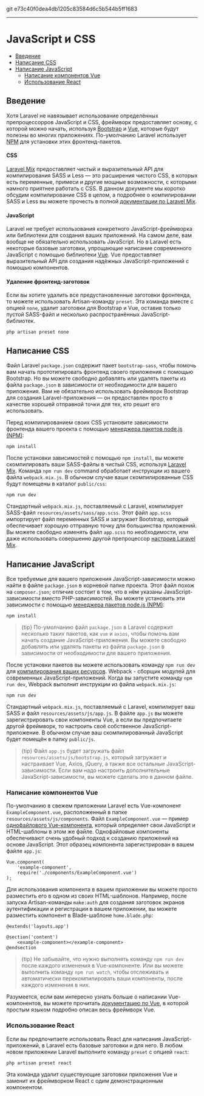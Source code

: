 git e73c40f0dea4db1205c83584d6c5b544b5ff1683

---

# JavaScript и CSS 

- [Введение](#introduction)
- [Написание CSS](#writing-css)
- [Написание JavaScript](#writing-javascript)
    - [Написание компонентов Vue](#writing-vue-components)
    - [Использование React](#using-react)

<a name="introduction"></a>
## Введение

Хотя Laravel не навязывает использование определённых препроцессорров JavaScript и CSS, фреймворк предоставляет основу, с которой можно начать, используя [Bootstrap](https://getbootstrap.com/) и [Vue](https://vuejs.org), которые будут полезны во многих приложениях. По-умолчанию Laravel использует [NPM](https://www.npmjs.org) для установки этих фронтенд-пакетов.

#### CSS

[Laravel Mix](/docs/{{version}}/mix) предоставляет чистый и выразительный API для компилирования SASS и Less — это расширения чистого CSS, в которых есть переменные, примеси и другие мощные возможности, с которыми намного приятнее работать с CSS. В данном документе мы коротко обсудим компилирование CSS в целом, а подробнее о компилировании SASS и Less вы можете прочесть в полной [документации по Laravel Mix](/docs/{{version}}/mix).

#### JavaScript

Laravel не требует использования конкретного JavaScript-фреймворка или библиотеки для создания ваших приложений. На самом деле, вам вообще не обязательно использовать JavaScript. Но в Laravel есть некоторые базовые заготовки, упрощающие написание современного JavaScript с помощью библиотеки [Vue](https://vuejs.org). Vue предоставляет выразительный API для создания надёжных JavaScript-приложений с помощью компонентов.

#### Удаление фронтенд-заготовок    

Если вы хотите удалить все предустановленные заготовки фронтенда, то можете использовать Artisan-команду `preset`. Эта команда вместе с опцией `none`, удалит заготовки для Bootstrap и Vue, оставив только пустой SASS-файл и несколько распространённых JavaScript-библиотек.

    php artisan preset none

<a name="writing-css"></a>
## Написание CSS

Файл Laravel `package.json` содержит пакет `bootstrap-sass`, чтобы помочь вам начать прототипировать фронтенд своего приложения с помощью Bootstrap. Но вы можете свободно добавлять или удалять пакеты из файла `package.json` в зависимости от необходимости для вашего приложения. Вам не обязательно использовать фреймворк Bootstrap для создания Laravel-приложения — он предоставлен просто в качестве хорошей отправной точки для тех, кто решит его использовать.

Перед компилированием своих CSS установите зависимости фронтенда вашего проекта с помощью [менеджера пакетов node.js (NPM)](https://www.npmjs.org):

    npm install

После установки зависимостей с помощью `npm install`, вы можете скомпилировать ваши SASS-файлы в чистый CSS, используя [Laravel Mix](/docs/{{version}}/mix#working-with-stylesheets). Команда `npm run dev` command обработает инструкции из вашего файла `webpack.mix.js`. В обычном случае ваши скомпилированные CSS будут помещены в каталог `public/css`:

    npm run dev

Стандартный `webpack.mix.js`, поставляемый с Laravel, компилирует SASS-файл `resources/assets/sass/app.scss`. Этот файл `app.scss` импортирует файл переменных SASS и загружает Bootstrap, который обеспечивает хорошую отправную точку для большинства приложений. Вы можете свободно изменять файл `app.scss` по необходимости, или даже использовать совершенно другой препроцессор [настроив Laravel Mix](/docs/{{version}}/mix).

<a name="writing-javascript"></a>
## Написание  JavaScript

Все требуемые для вашего приложения JavaScript-зависимости можно найти в файле `package.json` в корневой папке проекта. Этот файл похож на `composer.json`; отличие состоит в том, что в нём указаны JavaScript-зависимости вместо PHP-зависимостей. Вы можете установить эти зависимости с помощью [менеджера пакетов node.js (NPM)](https://www.npmjs.org):

    npm install

> {tip} По-умолчанию файл `package.json` в Laravel содержит несколько таких пакетов, как `vue` и `axios`, чтобы помочь вам начать создание JavaScript-приложения. Вы можете свободно добавлять или удалять пакеты из файла `package.json` в зависимости от необходимости для вашего приложения.

После установки пакетов вы можете использовать команду `npm run dev` для [компилирования ваших ресурсов](/docs/{{version}}/mix). Webpack - сборщик модулей для современных JavaScript-приложений. Когда вы запустите команду `npm run dev`, Webpack выполнит инструкции из файла `webpack.mix.js`:

    npm run dev

Стандартный `webpack.mix.js`, поставляемый с Laravel, компилирует ваш SASS и файл `resources/assets/js/app.js`. В файле `app.js` вы можете зарегистрировать свои компоненты Vue, а если вы предпочитаете другой фреймворк, то настроить своё собственное JavaScript-приложение. В обычном случае ваш скомпилированный JavaScript будет помещён в папку `public/js`.

> {tip} Файл `app.js` будет загружать файл `resources/assets/js/bootstrap.js`, который загружает и настраивает Vue, Axios, jQuery, а также все остальные JavaScript-зависимости. Если вам надо настроить дополнительные JavaScript-зависимости, вы можете сделать это в данном файле.

<a name="writing-vue-components"></a>
### Написание компонентов Vue

По-умолчанию в свежем приложении Laravel есть Vue-компонент `ExampleComponent.vue`, расположенный в папке `resources/assets/js/components`. Файл `ExampleComponent.vue` — пример [однофайлового Vue-компонента](https://ru.vuejs.org/guide/single-file-components), который определяет свои JavaScript и HTML-шаблоны в этом же файле. Однофайловые компоненты обеспечивают очень удобный подход к созданию приложений на основе JavaScript. Этот образец компонента зарегистрирован в вашем файле `app.js`:

    Vue.component(
        'example-component',
        require('./components/ExampleComponent.vue')
    );

Для использования компонента в вашем приложении вы можете просто разместить его в одном из своих HTML-шаблонов. Например, после запуска Artisan-команды `make:auth` для создания заготовок экранов аутентификации и регистрации в вашем приложении, вы можете разместить компонент в Blade-шаблоне `home.blade.php`:

    @extends('layouts.app')

    @section('content')
        <example-component></example-component>
    @endsection

> {tip} Не забывайте, что нужно выполнять команду `npm run dev` после каждого изменения в Vue-компоненте. Или вы можете выполнить команду `npm run watch`, чтобы отслеживать и автоматически перекомпилировать ваши компоненты, после каждого изменения в них.

Разумеется, если вам интересно узнать больше о написании Vue-компонентов, вы можете прочитать [документацию по Vue](https://ru.vuejs.org/guide/), в которой простым языком подробно описан весь фреймворк Vue.

<a name="using-react"></a>
### Использование React

Если вы предпочитаете использовать React для написания JavaScript-приложений, в Laravel есть базовые заготовки и для него. В любом новом приложении Laravel выполните команду `preset` с опцией `react`:

    php artisan preset react

Эта команда удалит существующие заготовки приложения Vue и заменит их фреймворком React c одим демонстрационным компонентом.
